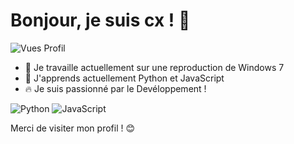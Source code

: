 # Bonjour, je suis cx ! 👋

![Vues Profil](https://komarev.com/ghpvc/?username=VotreNomUtilisateur&color=blueviolet)

- 🔭 Je travaille actuellement sur une reproduction de Windows 7
- 🌱 J'apprends actuellement Python et JavaScript
- 🔥 Je suis passionné par le Devéloppement !

![Python](https://img.shields.io/badge/Python-3776AB?style=for-the-badge&logo=python&logoColor=white)
![JavaScript](https://img.shields.io/badge/JavaScript-F7DF1E?style=for-the-badge&logo=javascript&logoColor=black)


Merci de visiter mon profil ! 😊
